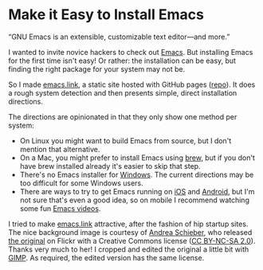 # Make it Easy to Install Emacs

“GNU Emacs is an extensible, customizable text editor—and more.”

I wanted to invite novice hackers to check out [Emacs](http://www.gnu.org/software/emacs/). But installing Emacs for the first time isn't easy! Or rather: the installation can be easy, but finding the right package for your system may not be.

So I made [emacs.link](http://emacs.link/), a static site hosted with GitHub pages ([repo](https://github.com/ajschumacher/emacs.link)). It does a rough system detection and then presents simple, direct installation directions.

The directions are opinionated in that they only show one method per system:

 * On Linux you might want to build Emacs from source, but I don't mention that alternative.
 * On a Mac, you might prefer to install Emacs using [brew](http://brew.sh/), but if you don't have brew installed already it's easier to skip that step.
 * There's no Emacs installer for [Windows](http://ftpmirror.gnu.org/emacs/windows/README). The current directions may be too difficult for some Windows users.
 * There are ways to try to get Emacs running on [iOS](http://gamma-level.com/iphoneos/ports/emacs) and [Android](https://play.google.com/store/apps/details?id=com.zielm.emacs), but I'm not sure that's even a good idea, so on mobile I recommend watching some fun [Emacs videos](https://www.youtube.com/watch?v=TMoPuv-xXMM&index=6&list=UUkRmQ_G_NbdbCQMpALg6UPg).

I tried to make [emacs.link](http://emacs.link/) attractive, after the fashion of hip startup sites. The nice background image is courtesy of [Andrea Schieber](https://www.flickr.com/photos/anschieber/), who released [the original](https://www.flickr.com/photos/anschieber/6303932505) on Flickr with a Creative Commons license ([CC BY-NC-SA 2.0](https://creativecommons.org/licenses/by-nc-sa/2.0/)). Thanks very much to her! I cropped and edited the original a little bit with [GIMP](http://www.gimp.org/). As required, the edited version has the same license.

